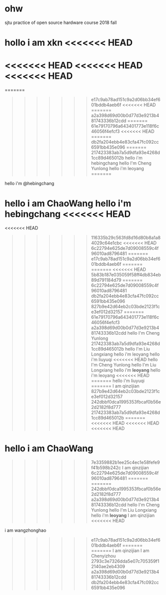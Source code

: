 # ohw
sjtu practice of open source hardware course 2018 fall

hollo i am xkn
<<<<<<< HEAD
=======
<<<<<<< HEAD
<<<<<<< HEAD
<<<<<<< HEAD
=======
=======
>>>>>>> e17c9ab78ad151c9a2d06bb34ef601bddb4aeb6f
<<<<<<< HEAD
=======
>>>>>>> a2a398d69d00b0d77d3e9213b481743336b12cdd
=======
>>>>>>> 61e79170796a643401773e118f6c46056f4efcf3
<<<<<<< HEAD
=======
>>>>>>> db2fa204ebb4e83cfa47fc092cc6591bb435e096
=======
>>>>>>> 217423383ab7a5d9dfa93e4268d1cc89d465012b
hello i'm hebingchang
hello I'm Cheng Yunlong
hello i'm leoyang
=======

hello i'm @hebingchang

hello i am ChaoWang
hello i'm hebingchang
<<<<<<< HEAD
=======
<<<<<<< HEAD
>>>>>>> 116335b29c563fd8d16d80b8a1a84029c64e1cbc
<<<<<<< HEAD
>>>>>>> 6c22794e625de7d09008559c4f96010ad8796481
=======
>>>>>>> e17c9ab78ad151c9a2d06bb34ef601bddb4aeb6f
=======
=======
<<<<<<< HEAD
>>>>>>> 5b83b187e035059f58ff4db834eb89d791184d79
=======
>>>>>>> 6c22794e625de7d09008559c4f96010ad8796481
>>>>>>> db2fa204ebb4e83cfa47fc092cc6591bb435e096
>>>>>>> 827b9e42d64eb2c03bde2123f1ce3ef012d32157
=======
>>>>>>> 61e79170796a643401773e118f6c46056f4efcf3
>>>>>>> a2a398d69d00b0d77d3e9213b481743336b12cdd
hello I'm Cheng Yunlong
>>>>>>> 217423383ab7a5d9dfa93e4268d1cc89d465012b
hello I'm Liu Longxiang
hello i'm leoyang
hello i'm liuyuqi
<<<<<<< HEAD
hello I'm Cheng Yunlong
hello I'm Liu Longxiang
hello i'm **leoyang**
hello i'm leoyang
<<<<<<< HEAD
=======
hello i'm liuyuqi
=======
 I am qinzijian
>>>>>>> 827b9e42d64eb2c03bde2123f1ce3ef012d32157
>>>>>>> 242dbbf0dca1995353fbcaf0b56e2d2182f8d777
>>>>>>> 217423383ab7a5d9dfa93e4268d1cc89d465012b
=======
<<<<<<< HEAD
<<<<<<< HEAD
<<<<<<< HEAD

hello i am ChaoWang
=======
>>>>>>> 7e3359882b1ee25c4ec1e58fefe9f41b598b242c
 I am qinzijian
>>>>>>> 6c22794e625de7d09008559c4f96010ad8796481
=======
=======
>>>>>>> 242dbbf0dca1995353fbcaf0b56e2d2182f8d777
>>>>>>> a2a398d69d00b0d77d3e9213b481743336b12cdd
hello I'm Cheng Yunlong
hello I'm Liu Longxiang
hello i'm **leoyang**
 I am qinzijian
<<<<<<< HEAD


 i am wangzhonghao
>>>>>>> e17c9ab78ad151c9a2d06bb34ef601bddb4aeb6f
=======
=======
 I am qinzijian
 I am Chenyizhou
>>>>>>> 2793c3e7326dda5e07c705359f12140ae2eb4309
>>>>>>> a2a398d69d00b0d77d3e9213b481743336b12cdd
>>>>>>> db2fa204ebb4e83cfa47fc092cc6591bb435e096
